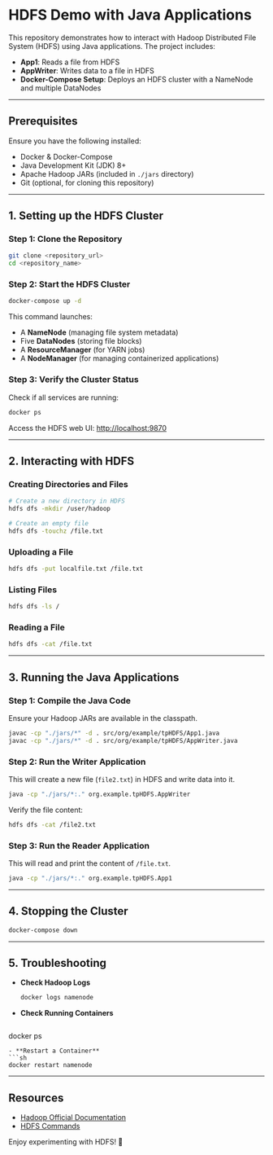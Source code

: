 # HDFS Demo with Java Applications

This repository demonstrates how to interact with Hadoop Distributed File System (HDFS) using Java applications. The project includes:
- **App1**: Reads a file from HDFS
- **AppWriter**: Writes data to a file in HDFS
- **Docker-Compose Setup**: Deploys an HDFS cluster with a NameNode and multiple DataNodes

---

## Prerequisites
Ensure you have the following installed:
- Docker & Docker-Compose
- Java Development Kit (JDK) 8+
- Apache Hadoop JARs (included in `./jars` directory)
- Git (optional, for cloning this repository)

---

## 1. Setting up the HDFS Cluster

### Step 1: Clone the Repository
```sh
git clone <repository_url>
cd <repository_name>
```

### Step 2: Start the HDFS Cluster
```sh
docker-compose up -d
```
This command launches:
- A **NameNode** (managing file system metadata)
- Five **DataNodes** (storing file blocks)
- A **ResourceManager** (for YARN jobs)
- A **NodeManager** (for managing containerized applications)

### Step 3: Verify the Cluster Status
Check if all services are running:
```sh
docker ps
```
Access the HDFS web UI: [http://localhost:9870](http://localhost:9870)

---

## 2. Interacting with HDFS

### Creating Directories and Files
```sh
# Create a new directory in HDFS
hdfs dfs -mkdir /user/hadoop

# Create an empty file
hdfs dfs -touchz /file.txt
```

### Uploading a File
```sh
hdfs dfs -put localfile.txt /file.txt
```

### Listing Files
```sh
hdfs dfs -ls /
```

### Reading a File
```sh
hdfs dfs -cat /file.txt
```

---

## 3. Running the Java Applications

### Step 1: Compile the Java Code
Ensure your Hadoop JARs are available in the classpath.
```sh
javac -cp "./jars/*" -d . src/org/example/tpHDFS/App1.java
javac -cp "./jars/*" -d . src/org/example/tpHDFS/AppWriter.java
```

### Step 2: Run the Writer Application
This will create a new file (`file2.txt`) in HDFS and write data into it.
```sh
java -cp "./jars/*:." org.example.tpHDFS.AppWriter
```
Verify the file content:
```sh
hdfs dfs -cat /file2.txt
```

### Step 3: Run the Reader Application
This will read and print the content of `/file.txt`.
```sh
java -cp "./jars/*:." org.example.tpHDFS.App1
```

---

## 4. Stopping the Cluster
```sh
docker-compose down
```

---

## 5. Troubleshooting
- **Check Hadoop Logs**
  ```sh
  docker logs namenode
  ```
- **Check Running Containers**
  ```sh
docker ps
  ```
- **Restart a Container**
  ```sh
docker restart namenode
  ```

---

## Resources
- [Hadoop Official Documentation](https://hadoop.apache.org/docs/)
- [HDFS Commands](https://hadoop.apache.org/docs/current/hadoop-project-dist/hadoop-common/FileSystemShell.html)

Enjoy experimenting with HDFS! 🚀

